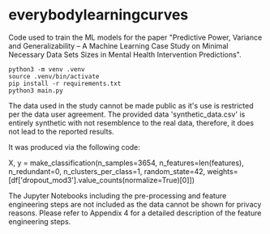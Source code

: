 # everybodylearningcurves

Code used to train the ML models for the paper "Predictive Power, Variance and Generalizability – A Machine Learning Case Study on Minimal Necessary Data Sets Sizes in Mental Health Intervention Predictions".


	python3 -m venv .venv
	source .venv/bin/activate
	pip install -r requirements.txt
	python3 main.py

The data used in the study cannot be made public as it's use is restricted per the data user agreement. 
The provided data 'synthetic_data.csv' is entirely synthetic with not resemblence to the real data, therefore, it does not lead to the reported results. 

It was produced via the following code:

X, y = make_classification(n_samples=3654,
                           n_features=len(features),
                           n_redundant=0,
                           n_clusters_per_class=1,
                           random_state=42,
                           weights=[df['dropout_mod3'].value_counts(normalize=True)[0]])

The Jupyter Notebooks including the pre-processing and feature engineering steps are not included as the data cannot be shown for privacy reasons. 
Please refer to Appendix 4 for a detailed description of the feature engineering steps. 

